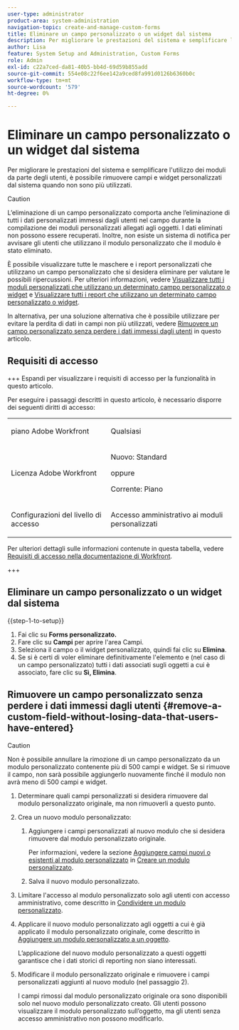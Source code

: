 ```yaml
---
user-type: administrator
product-area: system-administration
navigation-topic: create-and-manage-custom-forms
title: Eliminare un campo personalizzato o un widget dal sistema
description: Per migliorare le prestazioni del sistema e semplificare l'utilizzo dei moduli da parte degli utenti, è possibile rimuovere campi e widget personalizzati dal sistema quando non sono più utilizzati.
author: Lisa
feature: System Setup and Administration, Custom Forms
role: Admin
exl-id: c22a7ced-da81-40b5-bb4d-69d59b855add
source-git-commit: 554e08c22f6ee142a9ced8fa991d0126b6360b0c
workflow-type: tm+mt
source-wordcount: '579'
ht-degree: 0%

---
```


# Eliminare un campo personalizzato o un widget dal sistema

Per migliorare le prestazioni del sistema e semplificare l&#39;utilizzo dei moduli da parte degli utenti, è possibile rimuovere campi e widget personalizzati dal sistema quando non sono più utilizzati.

>[!CAUTION]
>
>L’eliminazione di un campo personalizzato comporta anche l’eliminazione di tutti i dati personalizzati immessi dagli utenti nel campo durante la compilazione dei moduli personalizzati allegati agli oggetti. I dati eliminati non possono essere recuperati. Inoltre, non esiste un sistema di notifica per avvisare gli utenti che utilizzano il modulo personalizzato che il modulo è stato eliminato.
>
>È possibile visualizzare tutte le maschere e i report personalizzati che utilizzano un campo personalizzato che si desidera eliminare per valutare le possibili ripercussioni. Per ulteriori informazioni, vedere [Visualizzare tutti i moduli personalizzati che utilizzano un determinato campo personalizzato o widget](../../../administration-and-setup/customize-workfront/create-manage-custom-forms/view-all-custom-forms-that-use-a-particular-custom-field.md) e [Visualizzare tutti i report che utilizzano un determinato campo personalizzato o widget](../../../administration-and-setup/customize-workfront/create-manage-custom-forms/view-all-reports-that-use-a-particular-custom-field.md).
>
>In alternativa, per una soluzione alternativa che è possibile utilizzare per evitare la perdita di dati in campi non più utilizzati, vedere [Rimuovere un campo personalizzato senza perdere i dati immessi dagli utenti](#remove-a-custom-field-without-losing-data-that-users-have-entered) in questo articolo.

## Requisiti di accesso

+++ Espandi per visualizzare i requisiti di accesso per la funzionalità in questo articolo.

Per eseguire i passaggi descritti in questo articolo, è necessario disporre dei seguenti diritti di accesso:

<table style="table-layout:auto"> 
 <col> 
 <col> 
 <tbody> 
  <tr data-mc-conditions=""> 
   <td role="rowheader"> <p>piano Adobe Workfront</p> </td> 
   <td>Qualsiasi</td> 
  </tr> 
  <tr> 
   <td role="rowheader">Licenza Adobe Workfront</td> 
   <td>
   <p>Nuovo: Standard</p>
   <p>oppure</p>
   <p>Corrente: Piano</p></td>
  </tr> 
  <tr data-mc-conditions=""> 
   <td role="rowheader">Configurazioni del livello di accesso</td> 
   <td> <p>Accesso amministrativo ai moduli personalizzati</p> </td> 
  </tr> 
 </tbody> 
</table>

Per ulteriori dettagli sulle informazioni contenute in questa tabella, vedere [Requisiti di accesso nella documentazione di Workfront](/help/quicksilver/administration-and-setup/add-users/access-levels-and-object-permissions/access-level-requirements-in-documentation.md).

+++

## Eliminare un campo personalizzato o un widget dal sistema

{{step-1-to-setup}}

1. Fai clic su **Forms personalizzato.**
1. Fare clic su **Campi** per aprire l&#39;area Campi.
1. Seleziona il campo o il widget personalizzato, quindi fai clic su **Elimina**.
1. Se si è certi di voler eliminare definitivamente l&#39;elemento e (nel caso di un campo personalizzato) tutti i dati associati sugli oggetti a cui è associato, fare clic su **Sì, Elimina**.

## Rimuovere un campo personalizzato senza perdere i dati immessi dagli utenti {#remove-a-custom-field-without-losing-data-that-users-have-entered}

>[!CAUTION]
>
>Non è possibile annullare la rimozione di un campo personalizzato da un modulo personalizzato contenente più di 500 campi e widget. Se si rimuove il campo, non sarà possibile aggiungerlo nuovamente finché il modulo non avrà meno di 500 campi e widget.

1. Determinare quali campi personalizzati si desidera rimuovere dal modulo personalizzato originale, ma non rimuoverli a questo punto.
1. Crea un nuovo modulo personalizzato:

   1. Aggiungere i campi personalizzati al nuovo modulo che si desidera rimuovere dal modulo personalizzato originale.

      Per informazioni, vedere la sezione [Aggiungere campi nuovi o esistenti al modulo personalizzato](/help/quicksilver/administration-and-setup/customize-workfront/create-manage-custom-forms/form-designer/design-a-form/design-a-form.md#add-new-or-existing-fields-to-your-custom-form) in [Creare un modulo personalizzato](/help/quicksilver/administration-and-setup/customize-workfront/create-manage-custom-forms/form-designer/design-a-form/design-a-form.md).

   1. Salva il nuovo modulo personalizzato.

1. Limitare l&#39;accesso al modulo personalizzato solo agli utenti con accesso amministrativo, come descritto in [Condividere un modulo personalizzato](../../../administration-and-setup/customize-workfront/create-manage-custom-forms/share-access-to-a-custom-form.md).
1. Applicare il nuovo modulo personalizzato agli oggetti a cui è già applicato il modulo personalizzato originale, come descritto in [Aggiungere un modulo personalizzato a un oggetto](../../../workfront-basics/work-with-custom-forms/add-a-custom-form-to-an-object.md).

   L’applicazione del nuovo modulo personalizzato a questi oggetti garantisce che i dati storici di reporting non siano interessati.

1. Modificare il modulo personalizzato originale e rimuovere i campi personalizzati aggiunti al nuovo modulo (nel passaggio 2).

   I campi rimossi dal modulo personalizzato originale ora sono disponibili solo nel nuovo modulo personalizzato creato. Gli utenti possono visualizzare il modulo personalizzato sull’oggetto, ma gli utenti senza accesso amministrativo non possono modificarlo.
